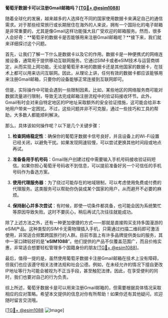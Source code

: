 **葡萄牙数据卡可以注册Gmail邮箱吗？[[TG💪+ @esim1088](https://t.me/s/esim1088)]**

随着全球化的发展，越来越多的人选择在不同的国家使用数据卡来满足自己的通信需求。对于那些经常旅行或长期居住在海外的人来说，拥有一个国际化的电子邮箱是非常重要的，尤其是像Gmail这样功能强大且广受欢迎的邮箱服务。然而，很多人会好奇：**葡萄牙的数据卡是否能够用来注册Gmail邮箱呢？**接下来，我们就来详细探讨这个问题。

首先，让我们了解一下什么是数据卡以及它的作用。数据卡是一种便携式的网络连接设备，通常用于提供移动互联网服务。它通过SIM卡或者eSIM技术与运营商绑定，从而实现上网功能。无论是葡萄牙本地的数据卡还是其他国家的数据卡，在技术上都可以用来访问互联网。因此，从理论上讲，任何有效的数据卡都应该能够用来注册Gmail邮箱，只要你的设备能够正常连接到互联网即可。

但是，实际操作中可能会遇到一些限制因素。比如，某些地区的网络服务商可能对数据流量进行限制，导致无法完成邮箱注册流程中的验证码接收环节。此外，Gmail有时会对来自特定地区的IP地址采取额外的安全验证措施，这可能会给非本地用户带来一定困扰。不过，这些问题并非不可克服，通过一些技巧和工具的帮助，大多数人都能顺利解决。

那么，具体该如何操作呢？以下是几个关键步骤：

1. **检查网络稳定性**：确保你的葡萄牙数据卡信号良好，并且设备上的Wi-Fi设置已经关闭，以避免干扰。如果发现网速较慢，可以尝试更换其他时间段或地点再试。
   
2. **准备备用手机号码**：Gmail账户创建过程中需要输入手机号码接收验证码短信。如果你担心葡萄牙号码收不到信息，可以提前准备好另一个可信任的手机号码作为备选方案。

3. **使用代理服务器**：为了绕过可能存在的地域限制，可以考虑使用免费或付费的代理服务。这类服务可以帮助你伪装成某个国家的用户，从而避开不必要的麻烦。

4. **保持耐心并多次尝试**：有时候，即使一切条件都具备，也可能会因为系统繁忙等原因导致失败。这时不要灰心，稍后再试几次往往就能成功。

除了上述方法之外，还有一种更加便捷的方式——那就是直接购买支持多国漫游的eSIM产品。这种类型的SIM卡无需物理插入手机，只需通过扫描二维码即可激活使用，非常适合频繁跨国旅行的人群。目前市面上有许多品牌提供类似的服务，其中一家口碑较好的是“**eSIM1088**”。他们提供的产品不仅覆盖范围广，而且价格实惠，非常适合想要轻松管理多个国籍身份的朋友[[TG💪+ @esim1088](https://t.me/s/esim1088)]。

最后，值得一提的是，虽然使用葡萄牙数据卡注册Gmail邮箱在技术上没有障碍，但我们也应该遵守相关法律法规和社会公德。例如，在未经允许的情况下擅自更改IP地址等行为可能会被视为不正当手段，甚至触犯法律。因此，在享受便利的同时，我们也要对自己的行为负责。

综上所述，葡萄牙数据卡是可以用来注册Gmail邮箱的，但需要根据具体情况采取相应的应对策略。希望本文提供的信息对你有所帮助！如果你还有其他疑问，欢迎随时留言交流哦。

[[TG💪+ @esim1088](https://t.me/s/esim1088) ![Image](https://i.postimg.cc/4NQfJmqS/Snipaste-2025-05-13-00-14-12.png)]